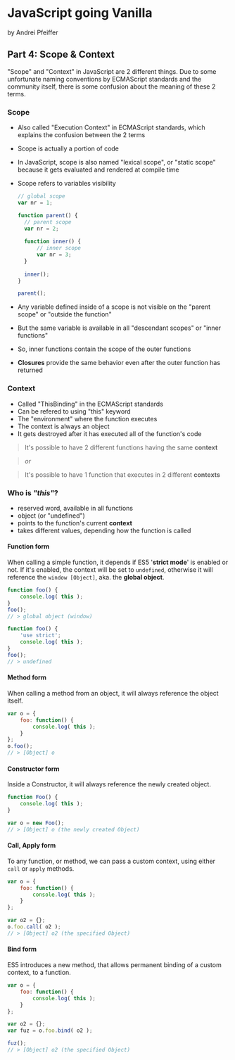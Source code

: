 # JavaScript going Vanilla

by Andrei Pfeiffer

## Part 4: Scope & Context

"Scope" and "Context" in JavaScript are 2 different things. Due to some unfortunate naming conventions by ECMAScript standards and the community itself, there is some confusion about the meaning of these 2 terms.

### Scope

* Also called "Execution Context" in ECMAScript standards, which explains the confusion between the 2 terms
* Scope is actually a portion of code
* In JavaScript, scope is also named "lexical scope", or "static scope" because it gets evaluated and rendered at compile time
* Scope refers to variables visibility
  ```javascript
  // global scope
  var nr = 1;
  
  function parent() {
    // parent scope
    var nr = 2;
    
    function inner() {
    	// inner scope
    	var nr = 3;
    }
    
    inner();
  }
  
  parent();
  ```

* Any variable defined inside of a scope is not visible on the "parent scope" or "outside the function"
* But the same variable is available in all "descendant scopes" or "inner functions"
* So, inner functions contain the scope of the outer functions
* __Closures__ provide the same behavior even after the outer function has returned

### Context

* Called "ThisBinding" in the ECMAScript standards
* Can be refered to using "this" keyword
* The "environment" where the function executes
* The context is always an object
* It gets destroyed after it has executed all of the function's code

> It's possible to have 2 different functions having the same __context__

> _or_

> It's possible to have 1 function that executes in 2 different __contexts__

### Who is _"this"_?

* reserved word, available in all functions
* object (or "undefined")
* points to the function's current __context__
* takes different values, depending how the function is called

#### Function form

When calling a simple function, it depends if ES5 '__strict mode__' is enabled or not. If it's enabled, the context will be set to `undefined`, otherwise it will reference the `window [Object]`, aka. the __global object__.

```javascript
function foo() {
	console.log( this );
}
foo();
// > global object (window)
```

```javascript
function foo() {
	'use strict';
	console.log( this );
}
foo();
// > undefined
```

#### Method form

When calling a method from an object, it will always reference the object itself.

```javascript
var o = {
	foo: function() {
		console.log( this );
	}
};
o.foo();
// > [Object] o
```

#### Constructor form

Inside a Constructor, it will always reference the newly created object.

```javascript
function Foo() {
	console.log( this );
}

var o = new Foo();
// > [Object] o (the newly created Object)
```

#### Call, Apply form

To any function, or method, we can pass a custom context, using either `call` or `apply` methods.

```javascript
var o = {
	foo: function() {
		console.log( this );
	}
};

var o2 = {};
o.foo.call( o2 );
// > [Object] o2 (the specified Object)
```

#### Bind form

ES5 introduces a new method, that allows permanent binding of a custom context, to a function.

```javascript
var o = {
	foo: function() {
		console.log( this );
	}
};

var o2 = {};
var fuz = o.foo.bind( o2 );

fuz();
// > [Object] o2 (the specified Object)
```
